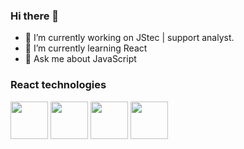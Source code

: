 ### Hi there 👋

- 🔭 I’m currently working on JStec | support analyst.
- 🌱 I’m currently learning React
- 💬 Ask me about JavaScript

### React technologies
<div>
    <img src="https://cdn.jsdelivr.net/gh/devicons/devicon/icons/adonisjs/adonisjs-original.svg" width= "60px" />
    <img src="https://cdn.jsdelivr.net/gh/devicons/devicon/icons/adonisjs/adonisjs-original.svg" width= "60px" />
    <img src="https://cdn.jsdelivr.net/gh/devicons/devicon/icons/adonisjs/adonisjs-original.svg" width= "60px" />
    <img src="https://cdn.jsdelivr.net/gh/devicons/devicon/icons/adonisjs/adonisjs-original.svg" width= "60px" />     
</div>

